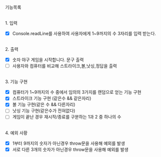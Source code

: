 기능목록

<br>
1. 입력
   
   - [x] Console.readLine를 사용하여 사용자에게 1~9까지의 수 3자리를 입력 받는다.

<br>   
2. 출력

- [x] 숫자 야구 게임을 시작합니다. 문구 출력
- [ ] 사용자와 컴퓨터를 비교해 스트라이크,볼,낫싱,정답을 출력

<br>
3. 기능 구현
   
   - [x] 컴퓨터가 1~9까지의 수 중에서 임의의 3가지를 랜덤으로 얻는 기능 구현
   - [x] 스트라이크 기능 구현 (같은수 && 같은자리)
   - [x] 볼 기능 구현(같은 수 && 다른자리)
   - [ ] 낫싱 기능 구현(같은수가 전혀없다)
   - [ ] 게임이 끝난 경우 재시작/종료를 구분하는 1과 2 중 하나의 수

<br>
4. 예외 사황

- [x] 1부터 9까지의 숫자가 아닌경우 throw문을 사용해 예외를 발생
- [x] 서로 다른 3개의 숫자가 아닌경우 throw문을 사용해 예외를 발생
